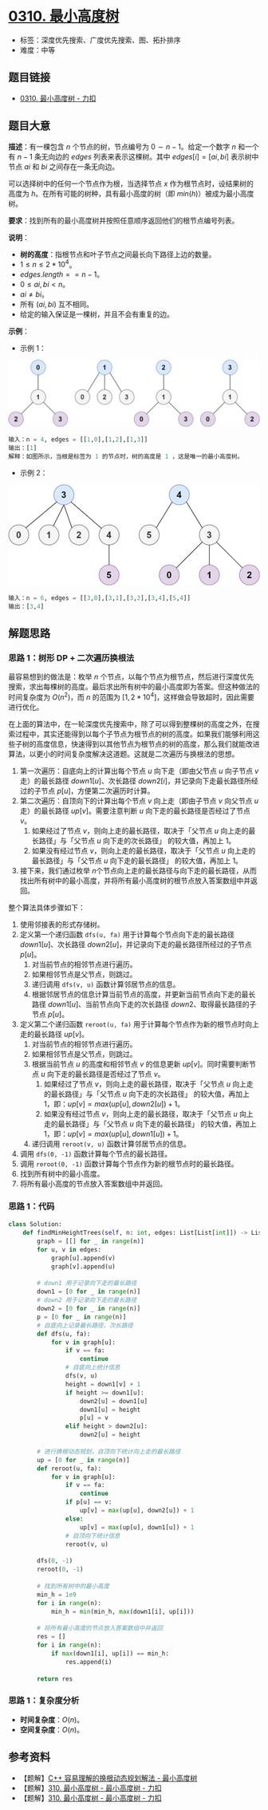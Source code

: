 # [0310. 最小高度树](https://leetcode.cn/problems/minimum-height-trees/)

- 标签：深度优先搜索、广度优先搜索、图、拓扑排序
- 难度：中等

## 题目链接

- [0310. 最小高度树 - 力扣](https://leetcode.cn/problems/minimum-height-trees/)

## 题目大意

**描述**：有一棵包含 $n$ 个节点的树，节点编号为 $0 \sim n - 1$。给定一个数字 $n$ 和一个有 $n - 1$ 条无向边的 $edges$ 列表来表示这棵树。其中 $edges[i] = [ai, bi]$ 表示树中节点 $ai$ 和 $bi$ 之间存在一条无向边。

可以选择树中的任何一个节点作为根，当选择节点 $x$ 作为根节点时，设结果树的高度为 $h$。在所有可能的树种，具有最小高度的树（即 $min(h)$）被成为最小高度树。

**要求**：找到所有的最小高度树并按照任意顺序返回他们的根节点编号列表。

**说明**：

- **树的高度**：指根节点和叶子节点之间最长向下路径上边的数量。
- $1 \le n \le 2 * 10^4$。
- $edges.length == n - 1$。
- $0 \le ai, bi < n$。
- $ai \ne bi$。
- 所有 $(ai, bi)$ 互不相同。
- 给定的输入保证是一棵树，并且不会有重复的边。

**示例**：

- 示例 1：

![](../images/20201024031001.jpg)

```python
输入：n = 4, edges = [[1,0],[1,2],[1,3]]
输出：[1]
解释：如图所示，当根是标签为 1 的节点时，树的高度是 1 ，这是唯一的最小高度树。
```

- 示例 2：

![](../images/20201024031002.jpg)

```python
输入：n = 6, edges = [[3,0],[3,1],[3,2],[3,4],[5,4]]
输出：[3,4]
```

## 解题思路

### 思路 1：树形 DP + 二次遍历换根法

最容易想到的做法是：枚举 $n$ 个节点，以每个节点为根节点，然后进行深度优先搜索，求出每棵树的高度。最后求出所有树中的最小高度即为答案。但这种做法的时间复杂度为 $O(n^2)$，而 $n$ 的范围为 $[1, 2 * 10^4]$，这样做会导致超时，因此需要进行优化。

在上面的算法中，在一轮深度优先搜索中，除了可以得到整棵树的高度之外，在搜索过程中，其实还能得到以每个子节点为根节点的树的高度。如果我们能够利用这些子树的高度信息，快速得到以其他节点为根节点的树的高度，那么我们就能改进算法，以更小的时间复杂度解决这道题。这就是二次遍历与换根法的思想。

1. 第一次遍历：自底向上的计算出每个节点 $u$ 向下走（即由父节点 $u$ 向子节点 $v$ 走）的最长路径 $down1[u]$、次长路径 $down2[i]$，并记录向下走最长路径所经过的子节点 $p[u]$，方便第二次遍历时计算。
2. 第二次遍历：自顶向下的计算出每个节点 $v$ 向上走（即由子节点 $v$ 向父节点 $u$ 走）的最长路径 $up[v]$。需要注意判断 $u$ 向下走的最长路径是否经过了节点 $v$。
   1. 如果经过了节点 $v$，则向上走的最长路径，取决于「父节点 $u$ 向上走的最长路径」与「父节点 $u$ 向下走的次长路径」 的较大值，再加上 $1$。
   2. 如果没有经过节点 $v$，则向上走的最长路径，取决于「父节点 $u$ 向上走的最长路径」与「父节点 $u$ 向下走的最长路径」 的较大值，再加上 $1$。
3. 接下来，我们通过枚举 $n$​ 个节点向上走的最长路径与向下走的最长路径，从而找出所有树中的最小高度，并将所有最小高度树的根节点放入答案数组中并返回。

整个算法具体步骤如下：

1. 使用邻接表的形式存储树。
3. 定义第一个递归函数 `dfs(u, fa)` 用于计算每个节点向下走的最长路径 $down1[u]$、次长路径 $down2[u]$，并记录向下走的最长路径所经过的子节点 $p[u]$。
   1. 对当前节点的相邻节点进行遍历。
   2. 如果相邻节点是父节点，则跳过。
   3. 递归调用 `dfs(v, u)` 函数计算邻居节点的信息。
   4. 根据邻居节点的信息计算当前节点的高度，并更新当前节点向下走的最长路径 $down1[u]$、当前节点向下走的次长路径 $down2$、取得最长路径的子节点 $p[u]$。
4. 定义第二个递归函数 `reroot(u, fa)` 用于计算每个节点作为新的根节点时向上走的最长路径 $up[v]$。
   1. 对当前节点的相邻节点进行遍历。
   2. 如果相邻节点是父节点，则跳过。
   3. 根据当前节点 $u$ 的高度和相邻节点 $v$ 的信息更新 $up[v]$。同时需要判断节点 $u$ 向下走的最长路径是否经过了节点 $v$。
      1. 如果经过了节点 $v$，则向上走的最长路径，取决于「父节点 $u$ 向上走的最长路径」与「父节点 $u$ 向下走的次长路径」 的较大值，再加上 $1$，即：$up[v] = max(up[u], down2[u]) + 1$。
      2. 如果没有经过节点 $v$，则向上走的最长路径，取决于「父节点 $u$ 向上走的最长路径」与「父节点 $u$ 向下走的最长路径」 的较大值，再加上 $1$，即：$up[v] = max(up[u], down1[u]) + 1$。
   4. 递归调用 `reroot(v, u)` 函数计算邻居节点的信息。
5. 调用 `dfs(0, -1)` 函数计算每个节点的最长路径。
6. 调用 `reroot(0, -1)` 函数计算每个节点作为新的根节点时的最长路径。
7. 找到所有树中的最小高度。
8. 将所有最小高度的节点放入答案数组中并返回。

### 思路 1：代码

```python
class Solution:
    def findMinHeightTrees(self, n: int, edges: List[List[int]]) -> List[int]:
        graph = [[] for _ in range(n)]
        for u, v in edges:
            graph[u].append(v)
            graph[v].append(u)
		
        # down1 用于记录向下走的最长路径 
        down1 = [0 for _ in range(n)]
        # down2 用于记录向下走的最长路径
        down2 = [0 for _ in range(n)]
        p = [0 for _ in range(n)]
        # 自底向上记录最长路径、次长路径
        def dfs(u, fa):
            for v in graph[u]:
                if v == fa:
                    continue
                # 自底向上统计信息
                dfs(v, u)                   
                height = down1[v] + 1
                if height >= down1[u]:
                    down2[u] = down1[u]
                    down1[u] = height
                    p[u] = v
                elif height > down2[u]:
                    down2[u] = height

        # 进行换根动态规划，自顶向下统计向上走的最长路径
        up = [0 for _ in range(n)]
        def reroot(u, fa):
            for v in graph[u]:
                if v == fa:
                    continue
                if p[u] == v:
                    up[v] = max(up[u], down2[u]) + 1
                else:
                    up[v] = max(up[u], down1[u]) + 1
                # 自顶向下统计信息
                reroot(v, u)                            

        dfs(0, -1)
        reroot(0, -1)

        # 找到所有树中的最小高度
        min_h = 1e9
        for i in range(n):
            min_h = min(min_h, max(down1[i], up[i]))

        # 将所有最小高度的节点放入答案数组中并返回
        res = []
        for i in range(n):
            if max(down1[i], up[i]) == min_h:
                res.append(i)

        return res
```

### 思路 1：复杂度分析

- **时间复杂度**：$O(n)$。
- **空间复杂度**：$O(n)$。

## 参考资料

- 【题解】[C++ 容易理解的换根动态规划解法 - 最小高度树](https://leetcode.cn/problems/minimum-height-trees/solution/c-huan-gen-by-vclip-sa84/)
- 【题解】[310. 最小高度树 - 最小高度树 - 力扣](https://leetcode.cn/problems/minimum-height-trees/solution/310-zui-xiao-gao-du-shu-by-vincent-40-teg8/)
- 【题解】[310. 最小高度树 - 最小高度树 - 力扣](https://leetcode.cn/problems/minimum-height-trees/solution/310-zui-xiao-gao-du-shu-by-vincent-40-teg8/)

